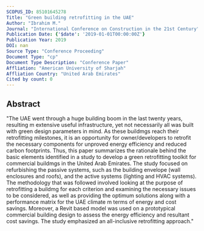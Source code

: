 ```yaml
---
SCOPUS_ID: 85101645278
Title: "Green building retrofitting in the UAE"
Author: "Ibrahim M."
Journal: "International Conference on Construction in the 21st Century"
Publication Date: {'$date': '2019-01-01T00:00:00Z'}
Publication Year: 2019
DOI: nan
Source Type: "Conference Proceeding"
Document Type: "cp"
Document Type Description: "Conference Paper"
Affliation: "American University of Sharjah"
Affliation Country: "United Arab Emirates"
Cited by count: 0
---
```


## Abstract
"The UAE went through a huge building boom in the last twenty years, resulting m extensive useful infrastructure, yet not necessarily all was built with green design parameters in mind. As these buildmgs reach their retrofitting milestones, it is an opportunity for owner/developers to retrofit the necessary components for unproved energy efficiency and reduced carbon footprints. Thus, this paper summarizes the rationale behind the basic elements identified in a study to develop a green retrofitting toolkit for commercial buildmgs in the United Arab Emirates. The study focused on refurbishing the passive systems, such as the building envelope (wall enclosures and roofs), and the active systems (lighting and HVAC systems). The methodology that was followed involved looking at the purpose of retrofitting a buildmg for each criterion and examining the necessary issues to be considered, as well as providing the optimum solutions along with a performance matrix for the UAE climate m terms of energy and cost savings. Moreover, a Revit based model was used on a prototypical commercial building design to assess the energy efficiency and resultant cost savings. The study emphasized an all-inclusive retrofitting approach."
